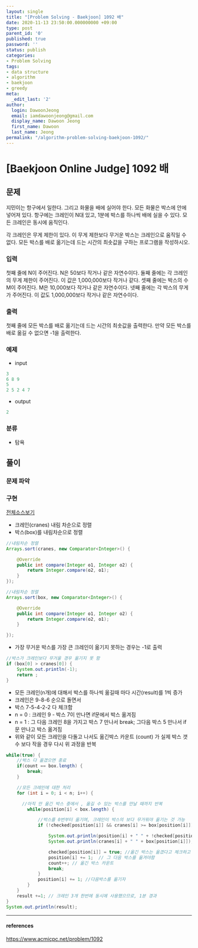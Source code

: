 ```yaml
---
layout: single
title: "[Problem Solving - Baekjoon] 1092 배"
date: 2020-11-13 23:50:00.000000000 +09:00
type: post
parent_id: '0'
published: true
password: ''
status: publish
categories:
- Problem Solving
tags:
- data structure
- algorithm
- baekjoon
- greedy
meta:
  _edit_last: '2'
author:
  login: DawoonJeong
  email: iamdawoonjeong@gmail.com
  display_name: Dawoon Jeong
  first_name: Dawoon
  last_name: Jeong
permalink: "/algorithm-problem-solving-baekjoon-1092/"
---
```

# [Baekjoon Online Judge] 1092 배

## 문제
지민이는 항구에서 일한다. 그리고 화물을 배에 실어야 한다. 모든 화물은 박스에 안에 넣어져 있다. 항구에는 크레인이 N대 있고, 1분에 박스를 하나씩 배에 실을 수 있다. 모든 크레인은 동시에 움직인다.

각 크레인은 무게 제한이 있다. 이 무게 제한보다 무거운 박스는 크레인으로 움직일 수 없다. 모든 박스를 배로 옮기는데 드는 시간의 최솟값을 구하는 프로그램을 작성하시오.

### 입력
첫째 줄에 N이 주어진다. N은 50보다 작거나 같은 자연수이다. 둘째 줄에는 각 크레인의 무게 제한이 주어진다. 이 값은 1,000,000보다 작거나 같다. 셋째 줄에는 박스의 수 M이 주어진다. M은 10,000보다 작거나 같은 자연수이다. 넷째 줄에는 각 박스의 무게가 주어진다. 이 값도 1,000,000보다 작거나 같은 자연수이다.

### 출력
첫째 줄에 모든 박스를 배로 옮기는데 드는 시간의 최솟값을 출력한다. 만약 모든 박스를 배로 옮길 수 없으면 -1을 출력한다.

### 예제

- input

```java
3
6 8 9
5
2 5 2 4 7
```

- output

```java
2
```

### 분류
- 탐욕

## 풀이

### 문제 파악

### 구현

[전체소스보기](https://github.com/devvoon/java-datastructure-algorithm/blob/master/java-algorithm-problem-solving/src/baekjoon/problem1092/Main.java)

- 크레인(cranes) 내림 차순으로 정렬
- 박스(box)를 내림차순으로 정렬

```java
//내림차순 정렬
Arrays.sort(cranes, new Comparator<Integer>() {

    @Override
    public int compare(Integer o1, Integer o2) {
        return Integer.compare(o2, o1);
    }
});

//내림차순 정렬
Arrays.sort(box, new Comparator<Integer>() {

    @Override
    public int compare(Integer o1, Integer o2) {
        return Integer.compare(o2, o1);
    }

});     
```

- 가장 무거운 박스를 가장 큰 크레인이 옮기지 못하는 경우는 -1로 출력

```java
//박스가 크레인보다 무거울 경우 옮기지 못 함
if (box[0] > cranes[0]) {
    System.out.println(-1);
    return ;
}
```

- 모든 크레인(n개)에 대해서 박스를 하나씩 옮길때 마다 시간(result)를 1씩 증가
- 크레인은  9-8-6  순으로 돌면서
- 박스 7-5-4-2-2 다 체크함
- n = 0 : 크레인 9 - 박스 7이 만나면  if문에서 박스 옮겨짐
- n = 1 : 그 다음 크레인 8을 가지고 박스 7 만나서 break; 그다음 박스 5 만나서 if 문 만나고 박스 옮겨짐
- 위와 같이 모든 크레인을 다돌고 나서도 옮긴박스 카운트 (count) 가 실제 박스 갯수 보다 작을 경우 다시 위 과정을 반복


```java
while(true) {
    //박스 다 옮겼으면 종료
    if(count == box.length) {
        break;
    }

    //모든 크레인에 대한 처리
    for (int i = 0; i < n; i++) {

      //아직 안 옮긴 박스 중에서 , 옮길 수 있는 박스를 만날 때까지 반복
        while(position[i] < box.length) {

            //박스를 0번부터 옮기며, 크레인이 박스의 보다 무거워야 옮기는 것 가능
            if (!checked[position[i]] && cranes[i] >= box[position[i]]){

                System.out.println(position[i] + " " + !checked[position[i]] );
                System.out.println(cranes[i] + " " + box[position[i]]);

                checked[position[i]] = true; //옮긴 박스는 옮겼다고 체크하고  
                position[i] += 1;  // 그 다음 박스를 옮겨야함
                count++; // 옮긴 박스 카운트
                break;
            }
            position[i] += 1; //다음박스를 옮기자
        }
    }
    result +=1; // 크레인 3개 한번에 동시에 사용했으므로, 1분 경과
}
System.out.println(result);
```

---
#### references
<https://www.acmicpc.net/problem/1092>
